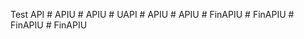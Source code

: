 Test API #   A P I U  
 #   A P I U  
 #   U A P I  
 #   A P I U  
 #   A P I U  
 #   F i n A P I U  
 #   F i n A P I U  
 #   F i n A P I U  
 #   F i n A P I U  
 